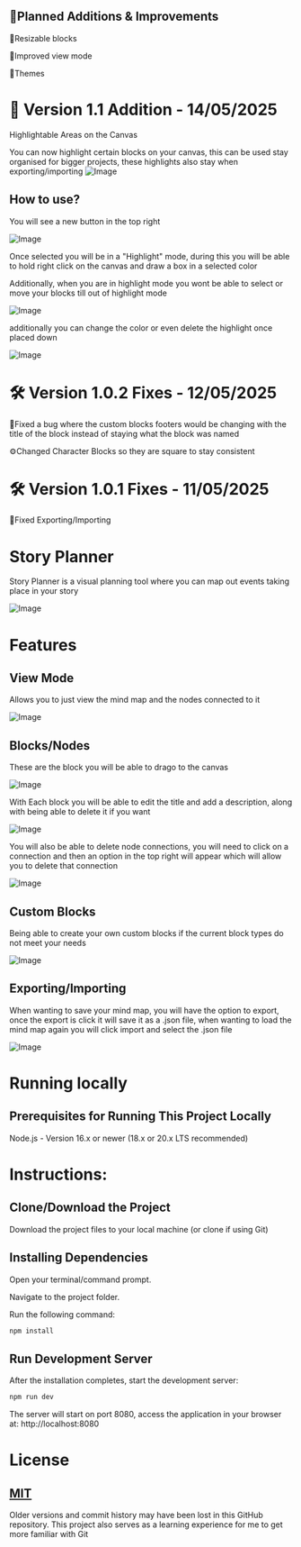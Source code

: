 ## 📌Planned Additions & Improvements

📝Resizable blocks

📝Improved view mode

📝Themes

# 📢 Version 1.1 Addition - 14/05/2025

Highlightable Areas on the Canvas

You can now highlight certain blocks on your canvas, this can be used stay organised for bigger projects, these highlights also stay when exporting/importing
![Image](https://github.com/user-attachments/assets/5d85be55-099d-419f-b45c-7ea192d9bb53)

## How to use?

You will see a new button in the top right

![Image](https://github.com/user-attachments/assets/534fa6ab-5e10-4a4d-902e-3a1676d68f18)

Once selected you will be in a "Highlight" mode, during this you will be able to hold right click on the canvas and draw a box in a selected color

Additionally, when you are in highlight mode you wont be able to select or move your blocks till out of highlight mode

![Image](https://github.com/user-attachments/assets/fece1739-47ac-4f21-b7c9-bcf43c3916bc)

additionally you can change the color or even delete the highlight once placed down 

![Image](https://github.com/user-attachments/assets/7acc5a9a-2d86-408d-a236-f38933dd628a)

# 🛠️ Version 1.0.2 Fixes - 12/05/2025

🔧Fixed a bug where the custom blocks footers would be changing with the title of the block instead of staying what the block was named

⚙️Changed Character Blocks so they are square to stay consistent

# 🛠️ Version 1.0.1 Fixes - 11/05/2025

🔧Fixed Exporting/Importing

# Story Planner

Story Planner is a visual planning tool where you can map out events taking place in your story

![Image](https://github.com/user-attachments/assets/44290ca5-ff3e-44e5-bb63-1ec3db38d02e)

# Features

## View Mode
Allows you to just view the mind map and the nodes connected to it

![Image](https://github.com/user-attachments/assets/f83f4750-e651-4ae3-96f2-f379cc38ad0e)

## Blocks/Nodes

These are the block you will be able to drago to the canvas

![Image](https://github.com/user-attachments/assets/11c14b60-5836-4817-8629-dede7c59a288)

With Each block you will be able to edit the title and add a description, along with being able to delete it if you want

![Image](https://github.com/user-attachments/assets/10a4c6b7-91d4-49fa-98c9-65caa561879c)

You will also be able to delete node connections, you will need to click on a connection and then an option in the top right will appear which will allow you to delete that connection

![Image](https://github.com/user-attachments/assets/8293d94f-ba9d-4d28-8817-681a82e6d850)

## Custom Blocks

Being able to create your own custom blocks if the current block types do not meet your needs

![Image](https://github.com/user-attachments/assets/43853294-ef92-4f90-ba95-cf3454485d22)

## Exporting/Importing

When wanting to save your mind map, you will have the option to export, once the export is click it will save it as a .json file, when wanting to load the mind map again you will click import and select the .json file

![Image](https://github.com/user-attachments/assets/3e8971ff-ffd5-4502-b593-cec7bc843a59)

# Running locally

## Prerequisites for Running This Project Locally

Node.js - Version 16.x or newer (18.x or 20.x LTS recommended)

# Instructions:

## Clone/Download the Project
Download the project files to your local machine (or clone if using Git)

## Installing Dependencies
Open your terminal/command prompt.

Navigate to the project folder.

Run the following command:

```bash
npm install
```

## Run Development Server

After the installation completes, start the development server:
```bash
npm run dev
```

The server will start on port 8080, access the application in your browser at: http://localhost:8080

# License

## [MIT](https://github.com/2ain/Story-Planner/blob/main/LICENSE)

Older versions and commit history may have been lost in this GitHub repository. This project also serves as a learning experience for me to get more familiar with Git
